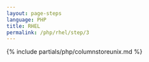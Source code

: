 ```yaml
---
layout: page-steps
language: PHP
title: RHEL
permalink: /php/rhel/step/3
---
```


{% include partials/php/columnstoreunix.md %}


